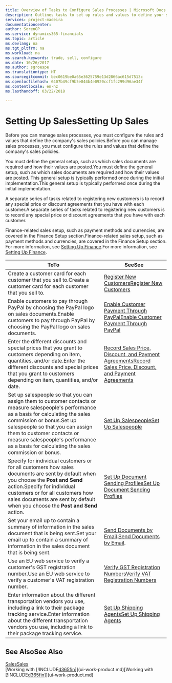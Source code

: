 ```yaml
---
title: Overview of Tasks to Configure Sales Processes | Microsoft Docs
description: Outlines tasks to set up rules and values to define your sales policies and processes.
services: project-madeira
documentationcenter: 
author: SorenGP
ms.service: dynamics365-financials
ms.topic: article
ms.devlang: na
ms.tgt_pltfrm: na
ms.workload: na
ms.search.keywords: trade, sell, configure
ms.date: 10/26/2017
ms.author: sgroespe
ms.translationtype: HT
ms.sourcegitcommit: bec0619be0a65e3625759e13d2866ac615d7513c
ms.openlocfilehash: 6407b49cf9b5e844b4e0920ccf1fc299d96ae34f
ms.contentlocale: en-nz
ms.lasthandoff: 03/22/2018

---
```

# <a name="setting-up-sales"></a><span data-ttu-id="d2064-103">Setting Up Sales</span><span class="sxs-lookup"><span data-stu-id="d2064-103">Setting Up Sales</span></span>
<span data-ttu-id="d2064-104">Before you can manage sales processes, you must configure the rules and values that define the company's sales policies.</span><span class="sxs-lookup"><span data-stu-id="d2064-104">Before you can manage sales processes, you must configure the rules and values that define the company's sales policies.</span></span>

<span data-ttu-id="d2064-105">You must define the general setup, such as which sales documents are required and how their values are posted.</span><span class="sxs-lookup"><span data-stu-id="d2064-105">You must define the general setup, such as which sales documents are required and how their values are posted.</span></span> <span data-ttu-id="d2064-106">This general setup is typically performed once during the initial implementation.</span><span class="sxs-lookup"><span data-stu-id="d2064-106">This general setup is typically performed once during the initial implementation.</span></span>

<span data-ttu-id="d2064-107">A separate series of tasks related to registering new customers is to record any special price or discount agreements that you have with each customer.</span><span class="sxs-lookup"><span data-stu-id="d2064-107">A separate series of tasks related to registering new customers is to record any special price or discount agreements that you have with each customer.</span></span>

<span data-ttu-id="d2064-108">Finance-related sales setup, such as payment methods and currencies, are covered in the Finance Setup section.</span><span class="sxs-lookup"><span data-stu-id="d2064-108">Finance-related sales setup, such as payment methods and currencies, are covered in the Finance Setup section.</span></span> <span data-ttu-id="d2064-109">For more information, see [Setting Up Finance](finance-setup-finance.md).</span><span class="sxs-lookup"><span data-stu-id="d2064-109">For more information, see [Setting Up Finance](finance-setup-finance.md).</span></span>

| <span data-ttu-id="d2064-110">To</span><span class="sxs-lookup"><span data-stu-id="d2064-110">To</span></span> | <span data-ttu-id="d2064-111">See</span><span class="sxs-lookup"><span data-stu-id="d2064-111">See</span></span> |
| --- | --- |
| <span data-ttu-id="d2064-112">Create a customer card for each customer that you sell to.</span><span class="sxs-lookup"><span data-stu-id="d2064-112">Create a customer card for each customer that you sell to.</span></span> |[<span data-ttu-id="d2064-113">Register New Customers</span><span class="sxs-lookup"><span data-stu-id="d2064-113">Register New Customers</span></span>](sales-how-register-new-customers.md) |
| <span data-ttu-id="d2064-114">Enable customers to pay through PayPal by choosing the PayPal logo on sales documents.</span><span class="sxs-lookup"><span data-stu-id="d2064-114">Enable customers to pay through PayPal by choosing the PayPal logo on sales documents.</span></span> |[<span data-ttu-id="d2064-115">Enable Customer Payment Through PayPal</span><span class="sxs-lookup"><span data-stu-id="d2064-115">Enable Customer Payment Through PayPal</span></span>](sales-how-enable-payment-service-extensions.md) |
| <span data-ttu-id="d2064-116">Enter the different discounts and special prices that you grant to customers depending on item, quantities, and/or date.</span><span class="sxs-lookup"><span data-stu-id="d2064-116">Enter the different discounts and special prices that you grant to customers depending on item, quantities, and/or date.</span></span> |[<span data-ttu-id="d2064-117">Record Sales Price, Discount, and Payment Agreements</span><span class="sxs-lookup"><span data-stu-id="d2064-117">Record Sales Price, Discount, and Payment Agreements</span></span>](sales-how-record-sales-price-discount-payment-agreements.md) |
| <span data-ttu-id="d2064-118">Set up salespeople so that you can assign them to customer contacts or measure salespeople's performance as a basis for calculating the sales commission or bonus.</span><span class="sxs-lookup"><span data-stu-id="d2064-118">Set up salespeople so that you can assign them to customer contacts or measure salespeople's performance as a basis for calculating the sales commission or bonus.</span></span> |[<span data-ttu-id="d2064-119">Set Up Salespeople</span><span class="sxs-lookup"><span data-stu-id="d2064-119">Set Up Salespeople</span></span>](sales-how-setup-salespeople.md) |
| <span data-ttu-id="d2064-120">Specify for individual customers or for all customers how sales documents are sent by default when you choose the **Post and Send** action.</span><span class="sxs-lookup"><span data-stu-id="d2064-120">Specify for individual customers or for all customers how sales documents are sent by default when you choose the **Post and Send** action.</span></span> |[<span data-ttu-id="d2064-121">Set Up Document Sending Profiles</span><span class="sxs-lookup"><span data-stu-id="d2064-121">Set Up Document Sending Profiles</span></span>](sales-how-setup-document-send-profiles.md) |
| <span data-ttu-id="d2064-122">Set your email up to contain a summary of information in the sales document that is being sent.</span><span class="sxs-lookup"><span data-stu-id="d2064-122">Set your email up to contain a summary of information in the sales document that is being sent.</span></span> |<span data-ttu-id="d2064-123">[Send Documents by Email](ui-how-send-documents-email.md).</span><span class="sxs-lookup"><span data-stu-id="d2064-123">[Send Documents by Email](ui-how-send-documents-email.md).</span></span> |
|<span data-ttu-id="d2064-124">Use an EU web service to verify a customer's GST registration number.</span><span class="sxs-lookup"><span data-stu-id="d2064-124">Use an EU web service to verify a customer's VAT registration number.</span></span>|[<span data-ttu-id="d2064-125">Verify GST Registration Numbers</span><span class="sxs-lookup"><span data-stu-id="d2064-125">Verify VAT Registration Numbers</span></span>](finance-setup-vat.md)|
|<span data-ttu-id="d2064-126">Enter information about the different transportation vendors you use, including a link to their package tracking service.</span><span class="sxs-lookup"><span data-stu-id="d2064-126">Enter information about the different transportation vendors you use, including a link to their package tracking service.</span></span>|[<span data-ttu-id="d2064-127">Set Up Shipping Agents</span><span class="sxs-lookup"><span data-stu-id="d2064-127">Set Up Shipping Agents</span></span>](sales-how-to-set-up-shipping-agents.md)|

## <a name="see-also"></a><span data-ttu-id="d2064-128">See Also</span><span class="sxs-lookup"><span data-stu-id="d2064-128">See Also</span></span>
[<span data-ttu-id="d2064-129">Sales</span><span class="sxs-lookup"><span data-stu-id="d2064-129">Sales</span></span>](sales-manage-sales.md)  
<span data-ttu-id="d2064-130">[Working with [!INCLUDE[d365fin](includes/d365fin_md.md)]](ui-work-product.md)</span><span class="sxs-lookup"><span data-stu-id="d2064-130">[Working with [!INCLUDE[d365fin](includes/d365fin_md.md)]](ui-work-product.md)</span></span>

